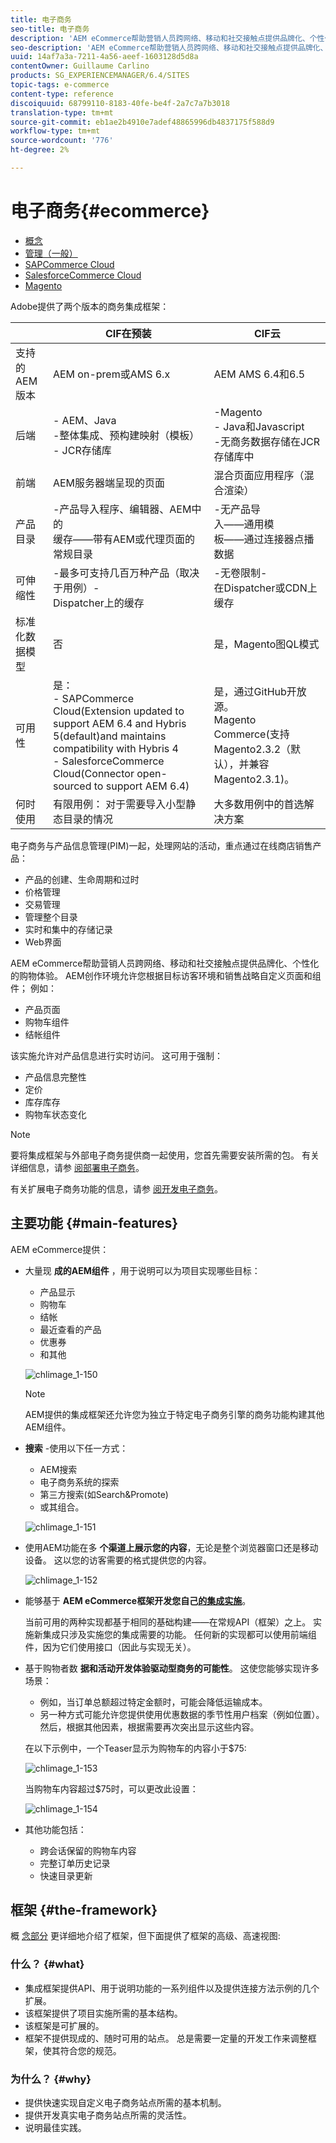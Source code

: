 ```yaml
---
title: 电子商务
seo-title: 电子商务
description: 'AEM eCommerce帮助营销人员跨网络、移动和社交接触点提供品牌化、个性化的购物体验。 '
seo-description: 'AEM eCommerce帮助营销人员跨网络、移动和社交接触点提供品牌化、个性化的购物体验。 '
uuid: 14af7a3a-7211-4a56-aeef-1603128d5d8a
contentOwner: Guillaume Carlino
products: SG_EXPERIENCEMANAGER/6.4/SITES
topic-tags: e-commerce
content-type: reference
discoiquuid: 68799110-8183-40fe-be4f-2a7c7a7b3018
translation-type: tm+mt
source-git-commit: eb1ae2b4910e7adef48865996db4837175f588d9
workflow-type: tm+mt
source-wordcount: '776'
ht-degree: 2%

---
```



# 电子商务{#ecommerce}

* [概念 ](/help/sites-administering/concepts.md)
* [管理（一般）](/help/sites-administering/generic.md)
* [SAPCommerce Cloud](/help/sites-administering/sap-commerce-cloud.md)
* [SalesforceCommerce Cloud](https://github.com/adobe/commerce-salesforce)
* [Magento](https://www.adobe.io/apis/experiencecloud/commerce-integration-framework/integrations.html#!AdobeDocs/commerce-cif-documentation/master/integrations/02-AEM-Magento.md)

Adobe提供了两个版本的商务集成框架：

|  | CIF在预装 | CIF云 |
|-------------------------|--------------------------------------------------------------------------------------------------------------------------------------------------------------------------------------------------------|------------------------------------------------------------------------------------------------------------------------|
| 支持的 AEM 版本 | AEM on-prem或AMS 6.x | AEM AMS 6.4和6.5 |
| 后端 | - AEM、Java <br> -整体集成、预构建映射（模板）<br> - JCR存储库 | -Magento <br>- Java和Javascript <br>-无商务数据存储在JCR存储库中 |
| 前端 | AEM服务器端呈现的页面 | 混合页面应用程序（混合渲染） |
| 产品目录 | -产品导入程序、编辑器、AEM中的 <br>缓存——带有AEM或代理页面的常规目录 | -无产品导 <br>入——通用模 <br>板——通过连接器点播数据 |
| 可伸缩性 | -最多可支持几百万种产品（取决于用例）- <br> Dispatcher上的缓存 | -无卷限制- <br>在Dispatcher或CDN上缓存 |
| 标准化数据模型 | 否 | 是，Magento图QL模式 |
| 可用性 | 是：<br> - SAPCommerce Cloud(Extension updated to support AEM 6.4 and Hybris 5(default)and maintains compatibility with Hybris 4 <br>- SalesforceCommerce Cloud(Connector open-sourced to support AEM 6.4) | 是，通过GitHub开放源。 <br> Magento Commerce(支持Magento2.3.2（默认），并兼容Magento2.3.1)。 |
| 何时使用 | 有限用例： 对于需要导入小型静态目录的情况 | 大多数用例中的首选解决方案 |

电子商务与产品信息管理(PIM)一起，处理网站的活动，重点通过在线商店销售产品：

* 产品的创建、生命周期和过时
* 价格管理
* 交易管理
* 管理整个目录
* 实时和集中的存储记录
* Web界面

AEM eCommerce帮助营销人员跨网络、移动和社交接触点提供品牌化、个性化的购物体验。 AEM创作环境允许您根据目标访客环境和销售战略自定义页面和组件； 例如：

* 产品页面
* 购物车组件
* 结帐组件

该实施允许对产品信息进行实时访问。 这可用于强制：

* 产品信息完整性
* 定价
* 库存库存
* 购物车状态变化

>[!NOTE]
>
>要将集成框架与外部电子商务提供商一起使用，您首先需要安装所需的包。 有关详细信息，请参 [阅部署电子商务](/help/sites-deploying/ecommerce.md)。
>
>有关扩展电子商务功能的信息，请参 [阅开发电子商务](/help/sites-developing/ecommerce.md)。

## 主要功能 {#main-features}

AEM eCommerce提供：

* 大量现 **成的AEM组件** ，用于说明可以为项目实现哪些目标：

   * 产品显示
   * 购物车
   * 结帐
   * 最近查看的产品
   * 优惠券
   * 和其他

   ![chlimage_1-150](assets/chlimage_1-150.png)

   >[!NOTE]
   >
   >AEM提供的集成框架还允许您为独立于特定电子商务引擎的商务功能构建其他AEM组件。

* **搜索** -使用以下任一方式：

   * AEM搜索
   * 电子商务系统的探索
   * 第三方搜索(如Search&amp;Promote)
   * 或其组合。

   ![chlimage_1-151](assets/chlimage_1-151.png)

* 使用AEM功能在多 **个渠道上展示您的内容**，无论是整个浏览器窗口还是移动设备。 这以您的访客需要的格式提供您的内容。

   ![chlimage_1-152](assets/chlimage_1-152.png)

* 能够基于 **AEM eCommerce框架开发您自己[的集成实施](#the-framework)**。

   当前可用的两种实现都基于相同的基础构建——在常规API（框架）之上。 实施新集成只涉及实施您的集成需要的功能。 任何新的实现都可以使用前端组件，因为它们使用接口（因此与实现无关）。

* 基于购物者数 **据和活动开发体验驱动型商务的可能性**。 这使您能够实现许多场景：

   * 例如，当订单总额超过特定金额时，可能会降低运输成本。
   * 另一种方式可能允许您提供使用优惠数据的季节性用户档案（例如位置）。 然后，根据其他因素，根据需要再次突出显示这些内容。

   在以下示例中，一个Teaser显示为购物车的内容小于$75:

   ![chlimage_1-153](assets/chlimage_1-153.png)

   当购物车内容超过$75时，可以更改此设置：

   ![chlimage_1-154](assets/chlimage_1-154.png)

* 其他功能包括：

   * 跨会话保留的购物车内容
   * 完整订单历史记录
   * 快速目录更新

## 框架 {#the-framework}

概 [念部分](/help/sites-administering/concepts.md) 更详细地介绍了框架，但下面提供了框架的高级、高速视图:

### 什么？ {#what}

* 集成框架提供API、用于说明功能的一系列组件以及提供连接方法示例的几个扩展。
* 该框架提供了项目实施所需的基本结构。
* 该框架是可扩展的。
* 框架不提供现成的、随时可用的站点。 总是需要一定量的开发工作来调整框架，使其符合您的规范。

### 为什么？ {#why}

* 提供快速实现自定义电子商务站点所需的基本机制。
* 提供开发真实电子商务站点所需的灵活性。
* 说明最佳实践。

